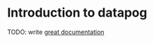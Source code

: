 # Introduction to datapog

TODO: write [great documentation](http://jacobian.org/writing/what-to-write/)
